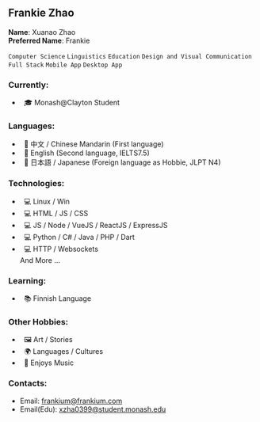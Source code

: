 ## Frankie Zhao

**Name**: Xuanao Zhao  
**Preferred Name**: Frankie  

`Computer Science` `Linguistics` `Education` `Design and Visual Communication`  
`Full Stack` `Mobile App` `Desktop App`

### Currently:  
* &nbsp; 🎓 Monash@Clayton Student

### Languages:  
* &nbsp; 💬 中文 / Chinese Mandarin (First language)  
* &nbsp; 💬 English (Second language, IELTS7.5)  
* &nbsp; 💬 日本語 / Japanese (Foreign language as Hobbie, JLPT N4)  

### Technologies:  
* &nbsp; 💻 Linux / Win  
* &nbsp; 💻 HTML / JS / CSS  
* &nbsp; 💻 JS / Node / VueJS / ReactJS / ExpressJS  
* &nbsp; 💻 Python / C# / Java / PHP / Dart  
* &nbsp; 💻 HTTP / Websockets  
And More ...  

### Learning:  
* &nbsp; 📚 Finnish Language  

### Other Hobbies:  
* &nbsp; 🖼️ Art / Stories  
* &nbsp; 🌍 Languages / Cultures  
* &nbsp; 🎼 Enjoys Music

### Contacts:
 - Email: [frankium@frankium.com](mailto:frankium@frankium.com)
 - Email(Edu): [xzha0399@student.monash.edu](mailto:xzha0399@student.monash.edu)
